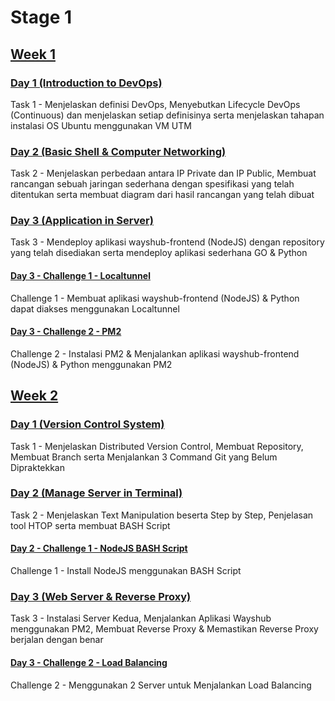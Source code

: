 # Stage 1
## [Week 1](https://github.com/calvinnr/devops18-dumbways-calvinnovryanrahaditya/tree/7527c54f64e59a88083d40a996f6538dff43e018/Stage%201/Week%201)
### [Day 1 (Introduction to DevOps)](https://github.com/calvinnr/devops18-dumbways-calvinnovryanrahaditya/tree/bd3af33f0e271c734cc1831ea671cf55a6626e7a/Stage%201/Week%201/Day%201/README.md)
Task 1 - Menjelaskan definisi DevOps, Menyebutkan Lifecycle DevOps (Continuous) dan menjelaskan setiap definisinya serta menjelaskan tahapan instalasi OS Ubuntu menggunakan VM UTM
### [Day 2 (Basic Shell & Computer Networking)](https://github.com/calvinnr/devops18-dumbways-calvinnovryanrahaditya/blob/8fe9ef5f9c2b55140f87ddb394893dd1b4e65b96/Stage%201/Week%201/Day%202/README.md)
Task 2 - Menjelaskan perbedaan antara IP Private dan IP Public, Membuat rancangan sebuah jaringan sederhana dengan spesifikasi yang telah ditentukan serta membuat diagram dari hasil rancangan yang telah dibuat
### [Day 3 (Application in Server)](https://github.com/calvinnr/devops18-dumbways-calvinnovryanrahaditya/blob/b0f53cfdbe535d1f8c3547ac620582319dfe3f6f/Stage%201/Week%201/Day%203/README.md)
Task 3 - Mendeploy aplikasi wayshub-frontend (NodeJS) dengan repository yang telah disediakan serta mendeploy aplikasi sederhana GO & Python 
#### [Day 3 - Challenge 1 - Localtunnel](https://github.com/calvinnr/devops18-dumbways-calvinnovryanrahaditya/blob/4519ad89761a941efa30203d0326a683ae3021c7/Stage%201/Week%201/Day%203/LOCALTUNNEL.md)
Challenge 1 - Membuat aplikasi wayshub-frontend (NodeJS) & Python dapat diakses menggunakan Localtunnel
#### [Day 3 - Challenge 2 - PM2](https://github.com/calvinnr/devops18-dumbways-calvinnovryanrahaditya/blob/4519ad89761a941efa30203d0326a683ae3021c7/Stage%201/Week%201/Day%203/PM2.md)
Challenge 2 - Instalasi PM2 & Menjalankan aplikasi wayshub-frontend (NodeJS) & Python menggunakan PM2

## [Week 2](https://github.com/calvinnr/devops18-dumbways-calvinnovryanrahaditya/tree/7527c54f64e59a88083d40a996f6538dff43e018/Stage%201/Week%202)
### [Day 1 (Version Control System)](https://github.com/calvinnr/devops18-dumbways-calvinnovryanrahaditya/blob/7527c54f64e59a88083d40a996f6538dff43e018/Stage%201/Week%202/Day%201/README.md)
Task 1 - Menjelaskan Distributed Version Control, Membuat Repository, Membuat Branch serta Menjalankan 3 Command Git yang Belum Dipraktekkan
### [Day 2 (Manage Server in Terminal)](https://github.com/calvinnr/devops18-dumbways-calvinnovryanrahaditya/blob/cc46ced8bead5b5f2e28f3ea7b70a9a66b099ad4/Stage%201/Week%202/Day%202/README.md)
Task 2 - Menjelaskan Text Manipulation beserta Step by Step, Penjelasan tool HTOP serta membuat BASH Script
#### [Day 2 - Challenge 1 - NodeJS BASH Script](https://github.com/calvinnr/devops18-dumbways-calvinnovryanrahaditya/blob/9dd7ad425a30d8d2f822a94981a82197944910bb/Stage%201/Week%202/Day%202/NodeJS_BASH_Script.md) 
Challenge 1 - Install NodeJS menggunakan BASH Script
### [Day 3 (Web Server & Reverse Proxy)](https://github.com/calvinnr/devops18-dumbways-calvinnovryanrahaditya/blob/ed3bcc5f70b3a5d6aa93e214be22012713104114/Stage%201/Week%202/Day%203/README.md)
Task 3 - Instalasi Server Kedua, Menjalankan Aplikasi Wayshub menggunakan PM2, Membuat Reverse Proxy & Memastikan Reverse Proxy berjalan dengan benar
#### [Day 3 - Challenge 2 - Load Balancing](https://github.com/calvinnr/devops18-dumbways-calvinnovryanrahaditya/blob/ed3bcc5f70b3a5d6aa93e214be22012713104114/Stage%201/Week%202/Day%203/Load_Balancing.md)
Challenge 2 - Menggunakan 2 Server untuk Menjalankan Load Balancing

